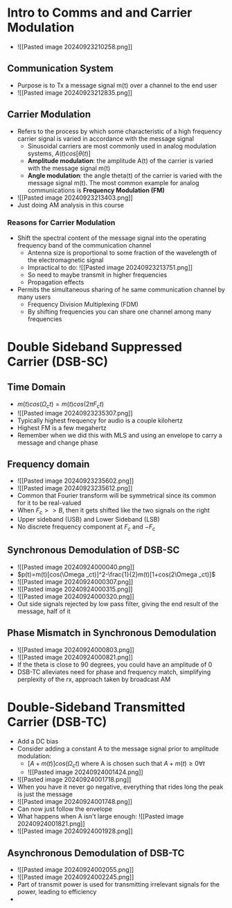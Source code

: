 # Intro to Comms and and Carrier Modulation
- ![[Pasted image 20240923210258.png]]
## Communication System
- Purpose is to Tx a message signal m(t) over a channel to the end user
- ![[Pasted image 20240923212835.png]]
## Carrier Modulation
- Refers to the process by which some characteristic of a high frequency carrier signal is varied in accordance with the message signal
	- Sinusoidal carriers are most commonly used in analog modulation systems, $A(t)cos[\theta(t)]$
	- **Amplitude modulation**: the amplitude A(t) of the carrier is varied with the message signal m(t)
	- **Angle modulation**: the angle theta(t) of the carrier is varied with the message signal m(t). The most common example for analog communications is **Frequency Modulation (FM)**
- ![[Pasted image 20240923213403.png]]
- Just doing AM analysis in this course
### Reasons for Carrier Modulation
- Shift the spectral content of the message signal into the operating frequency band of the communication channel
	- Antenna size is proportional to some fraction of the wavelength of the electromagnetic signal
	- Impractical to do: ![[Pasted image 20240923213751.png]]
	- So need to maybe transmit in higher frequencies
	- Propagation effects
- Permits the simultaneous sharing of he same communication channel by many users
	- Frequency Division Multiplexing (FDM)
	- By shifting frequencies you can share one channel among many frequencies
# Double Sideband Suppressed Carrier (DSB-SC)
## Time Domain
- $m(t)cos(\Omega _ct)=m(t)cos(2\pi F_ct)$
- ![[Pasted image 20240923235307.png]]
- Typically highest frequency for audio is a couple kilohertz
- Highest FM is a few megahertz
- Remember when we did this with MLS and using an envelope to carry a message and change phase
## Frequency domain
- ![[Pasted image 20240923235602.png]]
- ![[Pasted image 20240923235612.png]]
- Common that Fourier transform will be symmetrical since its common for it to be real-valued
- When $F_c >> B$, then it gets shifted like the two signals on the right
- Upper sideband (USB) and Lower Sideband (LSB)
- No discrete frequency component at $F_c$ and $-F_c$
## Synchronous Demodulation of DSB-SC
- ![[Pasted image 20240924000040.png]]
- $p(t)=m(t)[cos(\Omega _ct)]^2-\frac{1}{2}m(t)[1+cos(2\Omega _ct)]$
- ![[Pasted image 20240924000307.png]]
- ![[Pasted image 20240924000315.png]]
- ![[Pasted image 20240924000320.png]]
- Out side signals rejected by low pass filter, giving the end result of the message, half of it
## Phase Mismatch in Synchronous Demodulation
- ![[Pasted image 20240924000803.png]]
- ![[Pasted image 20240924000821.png]]
- If the theta is close to 90 degrees, you could have an amplitude of 0
- DSB-TC alleviates need for phase and frequency match, simplifying perplexity of the rx, approach taken by broadcast AM
# Double-Sideband Transmitted Carrier (DSB-TC)
- Add a DC bias
- Consider adding a constant A to the message signal prior to amplitude modulation:
	- $[A+m(t)]cos(\Omega _ct)$ where A is chosen such that $A+m(t)\ge 0\forall t$
	- ![[Pasted image 20240924001424.png]]
- ![[Pasted image 20240924001718.png]]
- When you have it never go negative, everything that rides long the peak is just the message
- ![[Pasted image 20240924001748.png]]
- Can now just follow the envelope
- What happens when A isn't large enough: ![[Pasted image 20240924001821.png]]
- ![[Pasted image 20240924001928.png]]
## Asynchronous Demodulation of DSB-TC
- ![[Pasted image 20240924002055.png]]
- ![[Pasted image 20240924002245.png]]
- Part of transmit power is used for transmitting irrelevant signals for the power, leading to efficiency
- 